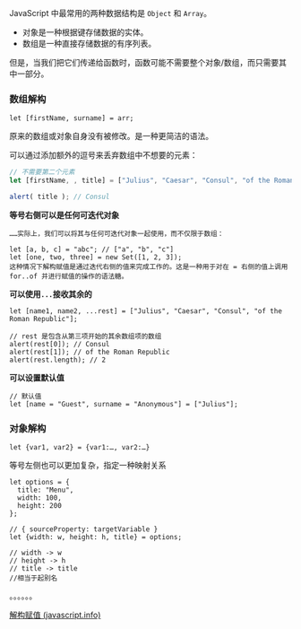JavaScript 中最常用的两种数据结构是 `Object` 和 `Array`。

* 对象是一种根据键存储数据的实体。
* 数组是一种直接存储数据的有序列表。

但是，当我们把它们传递给函数时，函数可能不需要整个对象/数组，而只需要其中一部分。



### 数组解构

```
let [firstName, surname] = arr;
```

原来的数组或对象自身没有被修改。是一种更简洁的语法。

可以通过添加额外的逗号来丢弃数组中不想要的元素：

```javascript
// 不需要第二个元素
let [firstName, , title] = ["Julius", "Caesar", "Consul", "of the Roman Republic"];

alert( title ); // Consul
```

**等号右侧可以是任何可迭代对象**

```
……实际上，我们可以将其与任何可迭代对象一起使用，而不仅限于数组：

let [a, b, c] = "abc"; // ["a", "b", "c"]
let [one, two, three] = new Set([1, 2, 3]);
这种情况下解构赋值是通过迭代右侧的值来完成工作的。这是一种用于对在 = 右侧的值上调用 for..of 并进行赋值的操作的语法糖。
```

**可以使用`...`接收其余的**

```
let [name1, name2, ...rest] = ["Julius", "Caesar", "Consul", "of the Roman Republic"];

// rest 是包含从第三项开始的其余数组项的数组
alert(rest[0]); // Consul
alert(rest[1]); // of the Roman Republic
alert(rest.length); // 2
```



**可以设置默认值**

```
// 默认值
let [name = "Guest", surname = "Anonymous"] = ["Julius"];
```



### 对象解构

```
let {var1, var2} = {var1:…, var2:…}
```

等号左侧也可以更加复杂，指定一种映射关系

```
let options = {
  title: "Menu",
  width: 100,
  height: 200
};

// { sourceProperty: targetVariable }
let {width: w, height: h, title} = options;

// width -> w
// height -> h
// title -> title
//相当于起别名

```

。。。。。。

[解构赋值 (javascript.info)](https://zh.javascript.info/destructuring-assignment)
